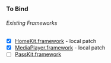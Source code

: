 ### To Bind
###### Existing Frameworks
- [X] [HomeKit.framework](https://github.com/xamarin/xamarin-macios/wiki/HomeKit-iOS-Beta1) - local patch
- [X] [MediaPlayer.framework](https://github.com/xamarin/xamarin-macios/wiki/MediaPlayer-iOS-Beta1) - local patch
- [ ] [PassKit.framework](https://github.com/xamarin/xamarin-macios/wiki/PassKit-iOS-Beta1)

